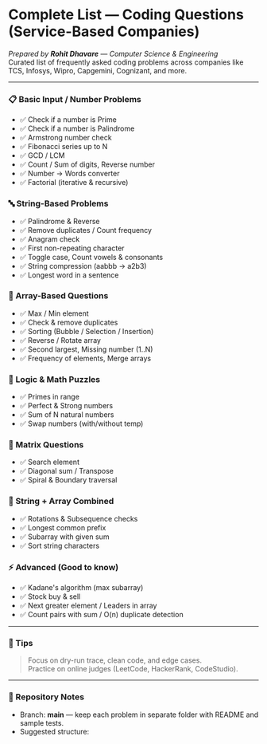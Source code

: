 # Complete List — Coding Questions (Service-Based Companies)

_Prepared by **Rohit Dhavare** — Computer Science & Engineering_  
Curated list of frequently asked coding problems across companies like TCS, Infosys, Wipro, Capgemini, Cognizant, and more.

---

### 📋 Basic Input / Number Problems
- ✅ Check if a number is Prime
- ✅ Check if a number is Palindrome
- ✅ Armstrong number check
- ✅ Fibonacci series up to N
- ✅ GCD / LCM
- ✅ Count / Sum of digits, Reverse number
- ✅ Number → Words converter
- ✅ Factorial (iterative & recursive)

### 🔤 String-Based Problems
- ✅ Palindrome & Reverse
- ✅ Remove duplicates / Count frequency
- ✅ Anagram check
- ✅ First non-repeating character
- ✅ Toggle case, Count vowels & consonants
- ✅ String compression (aabbb → a2b3)
- ✅ Longest word in a sentence

### 🧮 Array-Based Questions
- ✅ Max / Min element
- ✅ Check & remove duplicates
- ✅ Sorting (Bubble / Selection / Insertion)
- ✅ Reverse / Rotate array
- ✅ Second largest, Missing number (1..N)
- ✅ Frequency of elements, Merge arrays

### 🧠 Logic & Math Puzzles
- ✅ Primes in range
- ✅ Perfect & Strong numbers
- ✅ Sum of N natural numbers
- ✅ Swap numbers (with/without temp)

### 🔲 Matrix Questions
- ✅ Search element
- ✅ Diagonal sum / Transpose
- ✅ Spiral & Boundary traversal

### 🔀 String + Array Combined
- ✅ Rotations & Subsequence checks
- ✅ Longest common prefix
- ✅ Subarray with given sum
- ✅ Sort string characters

### ⚡ Advanced (Good to know)
- ✅ Kadane's algorithm (max subarray)
- ✅ Stock buy & sell
- ✅ Next greater element / Leaders in array
- ✅ Count pairs with sum / O(n) duplicate detection

---

### 📌 Tips
> Focus on dry-run trace, clean code, and edge cases.  
> Practice on online judges (LeetCode, HackerRank, CodeStudio).

---

### 🔗 Repository Notes
- Branch: **main** — keep each problem in separate folder with README and sample tests.  
- Suggested structure:  
